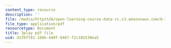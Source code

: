 ```yaml
---
content_type: resource
description: ''
file: /media/https%3A/open-learning-course-data-rc.s3.amazonaws.com/6-172-performance-engineering-of-software-systems-fall-2018/d1f6ff81160b449f9467f2c185530ea5_SS5KfIFzfEE.pdf
file_type: application/pdf
resourcetype: Document
title: 3play pdf file
uid: d1f6ff81-160b-449f-9467-f2c185530ea5
---
```

